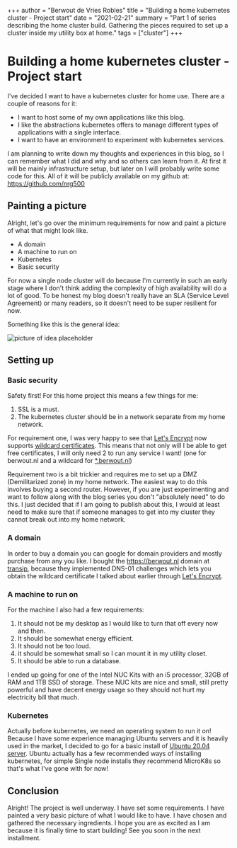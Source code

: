 +++
author = "Berwout de Vries Robles"
title = "Building a home kubernetes cluster - Project start"
date = "2021-02-21"
summary = "Part 1 of series describing the home cluster build. Gathering the pieces required to set up a cluster inside my utility box at home."
tags = ["cluster"]
+++

# Building a home kubernetes cluster - Project start
I've decided I want to have a kubernetes cluster for home use. There are a couple of reasons for it:

* I want to host some of my own applications like this blog.
* I like the abstractions kubernetes offers to manage different types of applications with a single interface.
* I want to have an environment to experiment with kubernetes services.

I am planning to write down my thoughts and experiences in this blog, so I can remember what I did and why and so others can learn from it.
At first it will be mainly infrastructure setup, but later on I will probably write some code for this. All of it will be publicly available on my github at: <https://github.com/nrg500>

## Painting a picture
Alright, let's go over the minimum requirements for now and paint a picture of what that might look like.

* A domain
* A machine to run on
* Kubernetes
* Basic security

For now a single node cluster will do because I'm currently in such an early stage where I don't think adding the complexity of high availability will do a lot of good. To be honest my blog doesn't really have an SLA (Service Level Agreement) or many readers, so it doesn't need to be super resilient for now.

Something like this is the general idea:

![picture of idea placeholder](https://berwout.nl/bercloud.png)

## Setting up

### Basic security
Safety first! For this home project this means a few things for me:
1. SSL is a must.
2. The kubernetes cluster should be in a network separate from my home network.

For requirement one, I was very happy to see that [Let's Encrypt](https://letsencrypt.org) now supports [wildcard certificates](https://community.letsencrypt.org/t/acme-v2-production-environment-wildcards/55578). This means that not only will I be able to get free certificates, I will only need 2 to run any service I want! (one for berwout.nl and a wildcard for [*.berwout.nl](berwout.nl))

Requirement two is a bit trickier and requires me to set up a DMZ (Demilitarized zone) in my home network. The easiest way to do this involves buying a second router. However, if you are just experimenting and want to follow along with the blog series you don't "absolutely need" to do this. I just decided that if I am going to publish about this, I would at least need to make sure that if someone manages to get into my cluster they cannot break out into my home network.

### A domain
In order to buy a domain you can google for domain providers and mostly purchase from any you like. I bought the <https://berwout.nl> domain at [transip](https://transip.com), because they implemented DNS-01 challenges which lets you obtain the wildcard certificate I talked about earlier through [Let's Encrypt](https://letsencrypt.org). 

### A machine to run on
For the machine I also had a few requirements:
1. It should not be my desktop as I would like to turn that off every now and then.
2. It should be somewhat energy efficient.
3. It should not be too loud.
4. it should be somewhat small so I can mount it in my utility closet.
5. It should be able to run a database.

I ended up going for one of the Intel NUC Kits with an i5 processor, 32GB of RAM and 1TB SSD of storage. These NUC kits are nice and small, still pretty powerful and have decent energy usage so they should not hurt my electricity bill that much. 

### Kubernetes
Actually before kubernetes, we need an operating system to run it on! Because I have some experience managing Ubuntu servers and it is heavily used in the market, I decided to go for a basic install of [Ubuntu 20.04 server](https://ubuntu.com/download/server). 
Ubuntu actually has a few recommended ways of installing kubernetes, for simple Single node installs they recommend MicroK8s so that's what I've gone with for now!

## Conclusion
Alright! The project is well underway. I have set some requirements. I have painted a very basic picture of what I would like to have. I have chosen and gathered the necessary ingredients. I hope you are as excited as I am because it is finally time to start building! See you soon in the next installment.